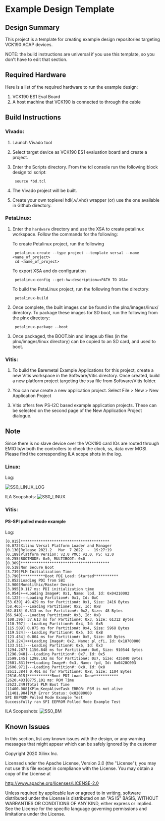 # Example Design Template

## Design Summary
This project is a template for creating example design repositories targeting VCK190 ACAP devices.

NOTE: the build instructions are universal if you use this template, so you don't have to edit that section.


## Required Hardware
Here is a list of the required hardware to run the example design:

  1. VCK190 ES1 Eval Board
  1. A host machine that VCK190 is connected to through the cable

## Build Instructions
 ### Vivado:
1. Launch Vivado tool 

1. Select target device as VCK190 ES1 evaluation board and create a project.

1. Enter the Scripts directory. From the tcl console run the following block design tcl script:

		source *bd.tcl

1. The Vivado project will be built.

1. Create your own toplevel hdl(.v/.vhd) wrapper (or) use the one available in Github directory.

 ### PetaLinux:
1. Enter the `hardware` directory and use the XSA to create petalinux workspace. Follow the commands for the following:

   To create Petalinux project, run the following 
	 
		petalinux-create --type project --template versal --name <name_of_project> 
		cd <name_of_project>
	
	 To export XSA and do configuration
	    
		petalinux-config --get-hw-description=<PATH TO XSA>
   
	 To build the PetaLinux project, run the following from the directory:
		
		petalinux-build

1. Once complete, the built images can be found in the plnx/images/linux/ directory. To package these images for SD boot, run the following from the plnx directory:

		petalinux-package --boot 

1. Once packaged, the BOOT.bin and image.ub files (in the plnx/images/linux directory) can be copied to an SD card, and used to boot.

  ### Vitis:
1. To build the Baremetal Example Applications for this project, create a new Vitis workspace in the Software/Vitis directory. Once created, build a new platform project targeting the xsa file from Software/Vitis folder.

1. You can now create a new application project. Select File > New > New Application Project

1. Vitis offers few PS-I2C based example application projects. These can be selected on the second page of the New Application Project dialogue.


## Note
Since there is no slave device over the VCK190 card IOs are routed through EMIO b/w both the controllers to check the clock, ss, data over MOSI.
Please find the corresponding ILA scope shots in the log.

  ### Linux:

Log:

![SS0_LINUX_LOG](https://user-images.githubusercontent.com/74894579/157438774-d6b97f18-0ad1-4b97-82f5-0f2d874960f5.JPG)

ILA Scopshots:
![SS0_LINUX](https://user-images.githubusercontent.com/74894579/157438969-fdcd67e1-0837-4a9b-be1f-8d6cb9a9d376.JPG)

	
  ### Vitis:

       
 #### PS-SPI polled mode example

Log:

	[0.015]****************************************
	[0.072]Xilinx Versal Platform Loader and Manager
	[0.130]Release 2021.2   Mar  7 2022  -  19:27:19
	[0.189]Platform Version: v2.0 PMC: v2.0, PS: v2.0
	[0.255]BOOTMODE: 0x0, MULTIBOOT: 0x0
	[0.309]****************************************
	[0.518]Non Secure Boot
	[3.739]PLM Initialization Time
	[3.790]***********Boot PDI Load: Started***********
	[3.852]Loading PDI from SBI
	[3.900]Monolithic/Master Device
	[3.995]0.117 ms: PDI initialization time
	[4.054]+++Loading Image#: 0x1, Name: lpd, Id: 0x04210002
	[4.122]---Loading Partition#: 0x1, Id: 0xC
	[53.639] 49.429 ms for Partition#: 0x1, Size: 2416 Bytes
	[58.465]---Loading Partition#: 0x2, Id: 0xB
	[62.818] 0.513 ms for Partition#: 0x2, Size: 48 Bytes
	[66.940]---Loading Partition#: 0x3, Id: 0xB
	[108.396] 37.613 ms for Partition#: 0x3, Size: 61312 Bytes
	[110.707]---Loading Partition#: 0x4, Id: 0xB
	[115.509] 0.875 ms for Partition#: 0x4, Size: 5968 Bytes
	[119.524]---Loading Partition#: 0x5, Id: 0xB
	[123.454] 0.004 ms for Partition#: 0x5, Size: 80 Bytes
	[128.224]+++Loading Image#: 0x2, Name: pl_cfi, Id: 0x18700000
	[133.511]---Loading Partition#: 0x6, Id: 0x3
	[1294.287] 1156.848 ms for Partition#: 0x6, Size: 910544 Bytes
	[1296.940]---Loading Partition#: 0x7, Id: 0x5
	[2599.145] 1298.192 ms for Partition#: 0x7, Size: 435840 Bytes
	[2601.831]+++Loading Image#: 0x3, Name: fpd, Id: 0x0420C003
	[2606.971]---Loading Partition#: 0x8, Id: 0x8
	[2611.384] 0.401 ms for Partition#: 0x8, Size: 1104 Bytes
	[2616.015]***********Boot PDI Load: Done***********
	[2620.483]8775.101 ms: ROM Time
	[2623.249]Total PLM Boot Time
	[11400.008]XPlm_KeepAliveTask ERROR: PSM is not alive
	[11401.904]PLM Error Status: 0x02080000
	SPI EEPROM Polled Mode Example Test
	Successfully ran SPI EEPROM Polled Mode Example Test


ILA Scopeshots:
![SS0_BM](https://user-images.githubusercontent.com/74894579/157439090-aecb3ed8-153c-457c-b5d8-0c6d139b2399.JPG)



## Known Issues
In this section, list any known issues with the design, or any warning messages that might appear which can be safely ignored by the customer


Copyright 2020 Xilinx Inc.

Licensed under the Apache License, Version 2.0 (the "License"); you may not use this file except in compliance with the License. You may obtain a copy of the License at

http://www.apache.org/licenses/LICENSE-2.0

Unless required by applicable law or agreed to in writing, software distributed under the License is distributed on an "AS IS" BASIS, WITHOUT WARRANTIES OR CONDITIONS OF ANY KIND, either express or implied. See the License for the specific language governing permissions and limitations under the License.



